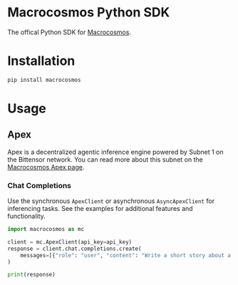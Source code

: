 # Macrocosmos Python SDK

The offical Python SDK for [Macrocosmos](https://www.macrocosmos.ai/).

# Installation

```bash
pip install macrocosmos
```

# Usage

## Apex
Apex is a decentralized agentic inference engine powered by Subnet 1 on the Bittensor network.  You can read more about this subnet on the [Macrocosmos Apex page](https://www.macrocosmos.ai/sn1).

### Chat Completions
Use the synchronous `ApexClient` or asynchronous `AsyncApexClient` for inferencing tasks. See the examples for additional features and functionality.

```py
import macrocosmos as mc

client = mc.ApexClient(api_key=api_key)
response = client.chat.completions.create(
    messages=[{"role": "user", "content": "Write a short story about a cosmonaut learning to paint."}],
)

print(response)
```
